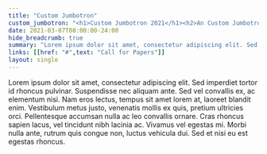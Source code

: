 ```yaml
---
title: "Custom Jumbotron"
custom_jumbotron: "<h1>Custom Jumbotron 2021</h1><h2>An Custom Jumbotron Summit Event</h2><h2>Guiding the Future of IDE Development</h2><p>May 19, 2021 8AM-11AM PST (5PM-8PM CET)</p>"
date: 2021-03-07T08:00:00-24:00
hide_breadcrumb: true
summary: "Lorem ipsum dolor sit amet, consectetur adipiscing elit. Sed imperdiet tortor id rhoncus pulvinar. Suspendisse nec aliquam ante. Sed vel convallis ex, ac elementum nisi."
links: [[href: "#",text: "Call for Papers"]]
layout: single
---
```



Lorem ipsum dolor sit amet, consectetur adipiscing elit. Sed imperdiet tortor id rhoncus pulvinar. Suspendisse nec aliquam ante. Sed vel convallis ex, ac elementum nisi. Nam eros lectus, tempus sit amet lorem at, laoreet blandit enim. Vestibulum metus justo, venenatis mollis ex quis, pretium ultricies orci. Pellentesque accumsan nulla ac leo convallis ornare. Cras rhoncus sapien lacus, vel tincidunt nibh lacinia ac. Vivamus vel egestas mi. Morbi nulla ante, rutrum quis congue non, luctus vehicula dui. Sed et nisi eu est egestas rhoncus.